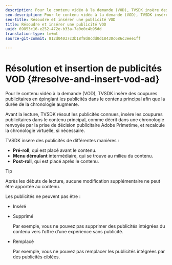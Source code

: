 ```yaml
---
description: Pour le contenu vidéo à la demande (VOD), TVSDK insère des coupures publicitaires en épinglant les publicités dans le contenu principal afin que la durée de la chronologie augmente.
seo-description: Pour le contenu vidéo à la demande (VOD), TVSDK insère des coupures publicitaires en épinglant les publicités dans le contenu principal afin que la durée de la chronologie augmente.
seo-title: Résoudre et insérer une publicité VOD
title: Résoudre et insérer une publicité VOD
uuid: 69853c16-e252-472e-b33a-7a0e0c4b95dd
translation-type: tm+mt
source-git-commit: 812d04037c3b18f8d8cdd0d18430c686c3eee1ff

---
```



# Résolution et insertion de publicités VOD {#resolve-and-insert-vod-ad}

Pour le contenu vidéo à la demande (VOD), TVSDK insère des coupures publicitaires en épinglant les publicités dans le contenu principal afin que la durée de la chronologie augmente.

Avant la lecture, TVSDK résout les publicités connues, insère les coupures publicitaires dans le contenu principal, comme décrit dans une chronologie renvoyée par la prise de décision publicitaire Adobe Primetime, et recalcule la chronologie virtuelle, si nécessaire.

TVSDK insère des publicités de différentes manières :

* **Pré-roll**, qui est placé avant le contenu.
* **Menu déroulant** intermédiaire, qui se trouve au milieu du contenu.
* **Post-roll**, qui est placé après le contenu.

>[!TIP]
>
>Après les débuts de lecture, aucune modification supplémentaire ne peut être apportée au contenu.

Les publicités ne peuvent pas être :

* Inséré
* Supprimé

   Par exemple, vous ne pouvez pas supprimer des publicités intégrées du contenu vers l’offre d’une expérience sans publicité.
* Remplacé

   Par exemple, vous ne pouvez pas remplacer les publicités intégrées par des publicités ciblées.

